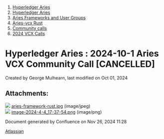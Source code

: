 1. [Hyperledger Aries](index.html)
2. [Hyperledger Aries](Hyperledger-Aries_18481154.html)
3. [Aries Frameworks and User Groups](Aries-Frameworks-and-User-Groups_18481290.html)
4. [Aries-vcx Rust](Aries-vcx-Rust_18499431.html)
5. [Community calls](Community-calls_18499459.html)
6. [2024 VCX Calls](2024-VCX-Calls_18519103.html)

# Hyperledger Aries : 2024-10-1 Aries VCX Community Call \[CANCELLED]

Created by George Mulhearn, last modified on Oct 01, 2024

## Attachments:

![](images/icons/bullet_blue.gif) [aries-framework-rust.jpg](attachments/23888027/23888045.jpg) (image/jpeg)  
![](images/icons/bullet_blue.gif) [image-2024-4-4\_17-37-54.png](attachments/23888027/23888048.png) (image/png)

Document generated by Confluence on Nov 26, 2024 11:28

[Atlassian](http://www.atlassian.com/)

